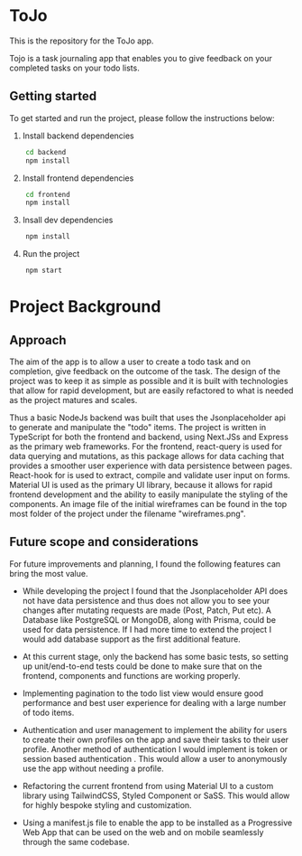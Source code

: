 # ToJo

This is the repository for the ToJo app.

Tojo is a task journaling app that enables you to give feedback on your completed tasks on your todo lists.

## Getting started

To get started and run the project, please follow the instructions below:

1. Install backend dependencies

```sh
    cd backend
    npm install
```

2.  Install frontend dependencies

```sh
    cd frontend
    npm install
```

3. Insall dev dependencies

```sh
    npm install
```

4. Run the project

```sh
    npm start
```

# Project Background

## Approach

The aim of the app is to allow a user to create a todo task and on completion, give feedback on the outcome of the task.
The design of the project was to keep it as simple as possible and it is built with technologies that allow for rapid development, but are easily refactored to what is needed as the project matures and scales.

Thus a basic NodeJs backend was built that uses the Jsonplaceholder api to generate and manipulate the "todo" items. The project is written in TypeScript for both the frontend and backend, using Next.JSs and Express as the primary web frameworks. For the frontend, react-query is used for data querying and mutations, as this package allows for data caching that provides a smoother user experience with data persistence between pages. React-hook for is used to extract, compile and validate user input on forms. Material UI is used as the primary UI library, because it allows for rapid frontend development and the ability to easily manipulate the styling of the components.
An image file of the initial wireframes can be found in the top most folder of the project under the filename "wireframes.png".

## Future scope and considerations

For future improvements and planning, I found the following features can bring the most value.

-   While developing the project I found that the Jsonplaceholder API does not have data persistence and thus does not allow you to see your changes after mutating requests are made (Post, Patch, Put etc). A Database like PostgreSQL or MongoDB, along with Prisma, could be used for data persistence. If I had more time to extend the project I would add database support as the first additional feature.

-   At this current stage, only the backend has some basic tests, so setting up unit/end-to-end tests could be done to make sure that on the frontend, components and functions are working properly.

-   Implementing pagination to the todo list view would ensure good performance and best user experience for dealing with a large number of todo items.

-   Authentication and user management to implement the ability for users to create their own profiles on the app and save their tasks to their user profile. Another method of authentication I would implement is token or session based authentication . This would allow a user to anonymously use the app without needing a profile.

-   Refactoring the current frontend from using Material UI to a custom library using TailwindCSS, Styled Component or SaSS. This would allow for highly bespoke styling and customization.

-   Using a manifest.js file to enable the app to be installed as a Progressive Web App that can be used on the web and on mobile seamlessly through the same codebase.
